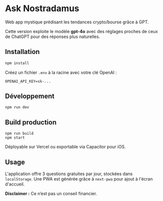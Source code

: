 # Ask Nostradamus

Web app mystique prédisant les tendances crypto/bourse grâce à GPT.

Cette version exploite le modèle **gpt-4o** avec des réglages proches de ceux de ChatGPT pour des réponses plus naturelles.

## Installation

```bash
npm install
```

Créez un fichier `.env` à la racine avec votre clé OpenAI :

```
OPENAI_API_KEY=sk-...
```

## Développement

```
npm run dev
```

## Build production

```
npm run build
npm start
```

Déployable sur Vercel ou exportable via Capacitor pour iOS.

## Usage

L'application offre 3 questions gratuites par jour, stockées dans `localStorage`. Une PWA est générée grâce à `next-pwa` pour ajout à l'écran d'accueil.

**Disclaimer :** Ce n’est pas un conseil financier.
